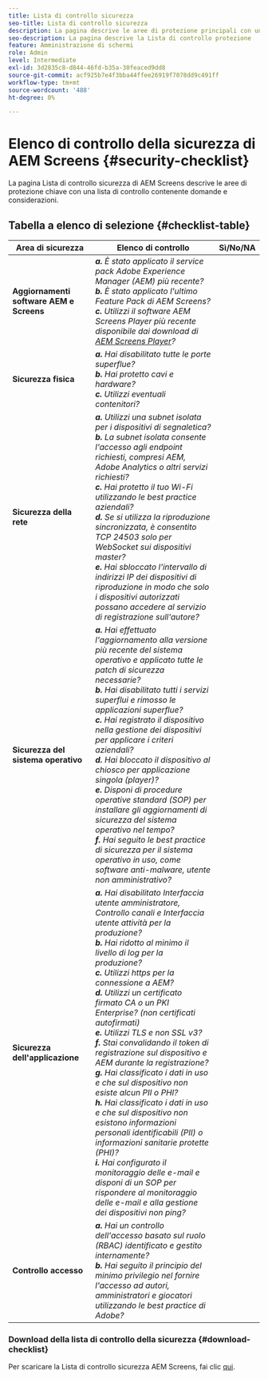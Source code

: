 ```yaml
---
title: Lista di controllo sicurezza
seo-title: Lista di controllo sicurezza
description: La pagina descrive le aree di protezione principali con un elenco di domande e considerazioni.
seo-description: La pagina descrive la Lista di controllo protezione
feature: Amministrazione di schermi
role: Admin
level: Intermediate
exl-id: 3d2835c8-d844-46fd-b35a-30feaced9dd8
source-git-commit: acf925b7e4f3bba44ffee26919f7078dd9c491ff
workflow-type: tm+mt
source-wordcount: '488'
ht-degree: 0%

---
```


# Elenco di controllo della sicurezza di AEM Screens  {#security-checklist}

La pagina Lista di controllo sicurezza di AEM Screens descrive le aree di protezione chiave con una lista di controllo contenente domande e considerazioni.

## Tabella a elenco di selezione {#checklist-table}

| **Area di sicurezza** | **Elenco di controllo** | **Sì/No/NA** |
|---|---|---|
| **Aggiornamenti software AEM e Screens** | ***a.*** *È stato applicato il service pack Adobe Experience Manager (AEM) più recente?* <br>***b.***  *È stato applicato l&#39;ultimo Feature Pack di AEM Screens?* <br>***c.*** *Utilizzi il software AEM Screens Player più recente disponibile dai download di  [AEM Screens Player](https://download.macromedia.com/screens/)?* |
| **Sicurezza fisica** | ***a.*** *Hai disabilitato tutte le porte superflue?* <br>***b.***  *Hai protetto cavi e hardware?* <br>***c.*** *Utilizzi eventuali contenitori?* |
| **Sicurezza della rete** | ***a.*** *Utilizzi una subnet isolata per i dispositivi di segnaletica?* <br>***b.***  *La subnet isolata consente l&#39;accesso agli endpoint richiesti, compresi AEM, Adobe Analytics o altri servizi richiesti?* <br>***c.*** *Hai protetto il tuo Wi-Fi utilizzando le best practice aziendali?* <br>***d.*** *Se si utilizza la riproduzione sincronizzata, è consentito TCP 24503 solo per WebSocket sui dispositivi master?* <br>***e.*** *Hai sbloccato l&#39;intervallo di indirizzi IP dei dispositivi di riproduzione in modo che solo i dispositivi autorizzati possano accedere al servizio di registrazione sull&#39;autore?* |
| **Sicurezza del sistema operativo** | ***a.*** *Hai effettuato l&#39;aggiornamento alla versione più recente del sistema operativo e applicato tutte le patch di sicurezza necessarie?* <br>***b.*** *Hai disabilitato tutti i servizi superflui e rimosso le applicazioni superflue?* <br>***c.*** *Hai registrato il dispositivo nella gestione dei dispositivi per applicare i criteri aziendali?* <br>***d.*** *Hai bloccato il dispositivo al chiosco per applicazione singola (player)?* <br>***e.*** *Disponi di procedure operative standard (SOP) per installare gli aggiornamenti di sicurezza del sistema operativo nel tempo?*<br>***f.*** *Hai seguito le best practice di sicurezza per il sistema operativo in uso, come software anti-malware, utente non amministrativo?* |
| **Sicurezza dell&#39;applicazione** | ***a.*** *Hai disabilitato Interfaccia utente amministratore, Controllo canali e Interfaccia utente attività per la produzione?* <br>***b.*** *Hai ridotto al minimo il livello di log per la produzione?* <br>***c.*** *Utilizzi https per la connessione a AEM?* <br>***d.*** *Utilizzi un certificato firmato CA o un PKI Enterprise? (non certificati autofirmati)*<br>***e.*** *Utilizzi TLS e non SSL v3?*<br>***f.*** *Stai convalidando il token di registrazione sul dispositivo e AEM durante la registrazione?*<br> ***g.*** *Hai classificato i dati in uso e che sul dispositivo non esiste alcun PII o PHI?*<br> ***h.*** *Hai classificato i dati in uso e che sul dispositivo non esistono informazioni personali identificabili (PII) o informazioni sanitarie protette (PHI)?*<br> ***i.*** *Hai configurato il monitoraggio delle e-mail e disponi di un SOP per rispondere al monitoraggio delle e-mail e alla gestione dei dispositivi non ping?* |
| **Controllo accesso** | ***a.*** *Hai un controllo dell&#39;accesso basato sul ruolo (RBAC) identificato e gestito internamente?* <br>***b.*** *Hai seguito il principio del minimo privilegio nel fornire l&#39;accesso ad autori, amministratori e giocatori utilizzando le best practice di Adobe?* |

### Download della lista di controllo della sicurezza {#download-checklist}

Per scaricare la Lista di controllo sicurezza AEM Screens, fai clic [qui](/help/user-guide/assets/AEMScreens-SecurityChecklist.pdf).
